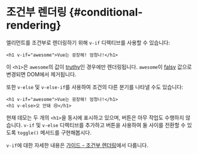 # 조건부 렌더링 {#conditional-rendering}

엘리먼트를 조건부로 렌더링하기 위해 `v-if` 디렉티브를 사용할 수 있습니다:

```vue-html
<h1 v-if="awesome">Vue는 굉장해! 엄청나!</h1>
```

이 `<h1>`은 `awesome`의 값이 [truthy](https://developer.mozilla.org/en-US/docs/Glossary/Truthy)인 경우에만 렌더링됩니다.
`awesome`이 [falsy](https://developer.mozilla.org/en-US/docs/Glossary/Falsy) 값으로 변경되면 DOM에서 제거됩니다.

또한 `v-else` 및 `v-else-if`를 사용하여 조건의 다른 분기를 나타낼 수도 있습니다:

```vue-html
<h1 v-if="awesome">Vue는 굉장해! 엄청나!</h1>
<h1 v-else>오 안돼 😢</h1>
```

현재 데모는 두 개의 `<h1>`을 동시에 표시하고 있으며,
버튼은 아무 작업도 수행하지 않습니다.
`v-if` 및 `v-else` 디렉티브를 추가하고 버튼을 사용하여 둘 사이를 전환할 수 있도록 `toggle()` 메서드를 구현해봅시다.

`v-if`에 대한 자세한 내용은 <a target="_blank" href="/guide/essentials/conditional.html">가이드 - 조건부 렌더링</a>에서 다룹니다.
